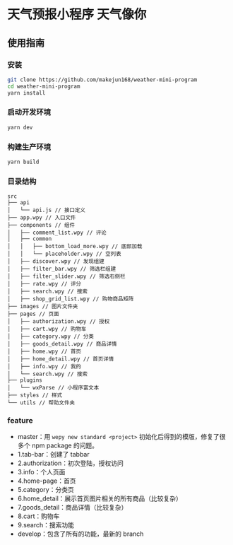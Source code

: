 # 天气预报小程序 天气像你

## 使用指南

### 安装

```bash
git clone https://github.com/makejun168/weather-mini-program
cd weather-mini-program
yarn install
```

### 启动开发环境

```bash
yarn dev
```

### 构建生产环境

```bash
yarn build
```

### 目录结构

```
src
├── api
│   └── api.js // 接口定义
├── app.wpy // 入口文件
├── components // 组件
│   ├── comment_list.wpy // 评论
│   ├── common
│   │   ├── bottom_load_more.wpy // 底部加载
│   │   └── placeholder.wpy // 空列表
│   ├── discover.wpy // 发现组建
│   ├── filter_bar.wpy // 筛选栏组建
│   ├── filter_slider.wpy // 筛选右侧栏
│   ├── rate.wpy // 评分
│   ├── search.wpy // 搜索
│   ├── shop_grid_list.wpy // 购物商品矩阵
├── images // 图片文件夹
├── pages // 页面
│   ├── authorization.wpy // 授权
│   ├── cart.wpy // 购物车
│   ├── category.wpy // 分类
│   ├── goods_detail.wpy // 商品详情
│   ├── home.wpy // 首页
│   ├── home_detail.wpy // 首页详情
│   ├── info.wpy // 我的
│   └── search.wpy // 搜索
├── plugins
│   └── wxParse // 小程序富文本
├── styles // 样式
└── utils // 帮助文件夹
```

### feature

* master：用 `wepy new standard <project>` 初始化后得到的模版，修复了很多个 npm package 的问题。
* 1.tab-bar：创建了 tabbar
* 2.authorization：初次登陆，授权访问
* 3.info：个人页面
* 4.home-page：首页
* 5.category：分类页
* 6.home_detail：展示首页图片相关的所有商品（比较复杂）
* 7.goods_detail：商品详情（比较复杂）
* 8.cart：购物车
* 9.search：搜索功能
* develop：包含了所有的功能，最新的 branch